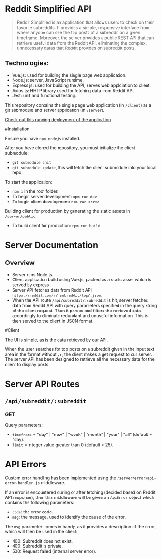 # Reddit Simplified API

> Reddit Simplified is an application that allows users to check on their favorite subreddits. It provides a simple, responsive interface from where anyone can see the top posts of a subreddit on a given timeframe. Moreover, the server provides a public REST API that can retrieve useful data from the Reddit API, eliminating the complex, unnecessary datas that Reddit provides on subreddit posts.
## Technologies:

- Vue.js: used for building the single page web application.
- Node.js: server, JavaScript runtime.
- Express.js: used for building the API, serves web applciation to client.
- Axios.js: HHTP library used for fetching data from Reddit API.
- Jest: unit and functional testing.

This repository contains the single page web application (in `/client`) as a git submodule and server application (in `/server`).

[Check out this running deployment of the application](https://intense-crag-67403.herokuapp.com/)

#Installation

Ensure you have `npm`, `nodejs` installed.

After you have cloned the repository, you must initialize the client submodule:

- `git submodule init`
- `git submodule update`, this will fetch the client submodule into your local repo.

To start the application:
- `npm i` in the root folder.
- To begin server development: `npm run dev`
- To begin client development: `npm run serve`

Building client for production by generating the static assets in `/server/public`:
- To build client for production: `npm run build`. 

# Server Documentation

## Overview

- Server runs Node.js.
- Client application build using Vue.js, packed as a static asset which is served by express
- Server API fetches data from Reddit API `https://reddit.com/r/:subreddit/top/.json`.
- When the API route `/api/subreddit/:subreddit` is hit, server fetches data from Reddit API with query parameters specified in the query string of the client request. Then it parses and filters the retrieved data accordingly to eliminate redundant and unuseful information. This is then served to the client in JSON format.

#Client

The UI is simple, as is the data retrieved by our API.

When the user searches for top posts on a subreddit given in the input text area in the format without `/r`, the client makes a get request to our server. The server API has been designed to retrieve all the necessary data for the client to display posts. 

# Server API Routes

## `/api/subreddit/:subreddit`

### GET

Query parameters:

- `timeframe` = "day" | "now" | "week" | "month" | "year" | "all" (default = "day).
- `limit`     = integer value greater than 0 (default = 25).

# API Errors

Custom error handling has been implemented using the `/server/error/api-error-handler.js` middleware. 

If an error is encountered during or after fetching (decided based on Reddit API response), then this middleware will be given an `ApiError` object which contains the following parameters:
- `code`: the error code.
- `msg`: the message, used to identify the cause of the error.

The `msg` parameter comes in handy, as it provides a description of the error, which will then be used in the client:
- 400: Subreddit does not exist.
- 400: Subreddit is private.
- 500: Request failed (internal server error).

